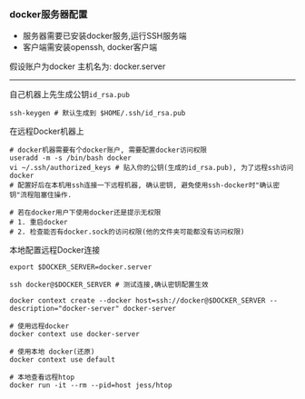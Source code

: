 
### docker服务器配置
* 服务器需要已安装docker服务,运行SSH服务端
* 客户端需安装openssh, docker客户端

假设账户为docker
主机名为: docker.server
- - -
自己机器上先生成公钥```id_rsa.pub```
```shell
ssh-keygen # 默认生成到 $HOME/.ssh/id_rsa.pub
```

在远程Docker机器上
```shell
# docker机器需要有个docker账户, 需要配置docker访问权限
useradd -m -s /bin/bash docker
vi ~/.ssh/authorized_keys # 贴入你的公钥(生成的id_rsa.pub), 为了远程ssh访问docker
# 配置好后在本机用ssh连接一下远程机器, 确认密钥, 避免使用ssh-docker时"确认密钥"流程阻塞住操作.

# 若在docker用户下使用docker还是提示无权限
# 1. 重启docker
# 2. 检查能否有docker.sock的访问权限(他的文件夹可能都没有访问权限)
```

本地配置远程Docker连接
```shell
export $DOCKER_SERVER=docker.server

ssh docker@$DOCKER_SERVER # 测试连接,确认密钥配置生效

docker context create --docker host=ssh://docker@$DOCKER_SERVER --description="docker-server" docker-server

# 使用远程docker
docker context use docker-server

# 使用本地 docker(还原)
docker context use default

# 本地查看远程htop
docker run -it --rm --pid=host jess/htop
```